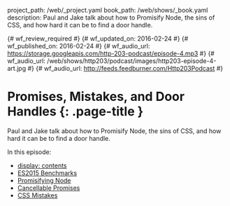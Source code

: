 project_path: /web/_project.yaml
book_path: /web/shows/_book.yaml
description: Paul and Jake talk about how to Promisify Node, the sins of CSS, and how hard it can be to find a door handle.

{# wf_review_required #}
{# wf_updated_on: 2016-02-24 #}
{# wf_published_on: 2016-02-24 #}
{# wf_audio_url: https://storage.googleapis.com/http-203-podcast/episode-4.mp3 #}
{# wf_audio_url: /web/shows/http203/podcast/images/http203-episode-4-art.jpg #}
{# wf_audio_url: http://feeds.feedburner.com/Http203Podcast #}

# Promises, Mistakes, and Door Handles {: .page-title }



Paul and Jake talk about how to Promisify Node, the sins of CSS, and how hard it can be to find a door handle.

In this episode:

* [display: contents](https://developer.mozilla.org/en-US/docs/Web/CSS/display)
* [ES2015 Benchmarks](https://kpdecker.github.io/six-speed/)
* [Promisifying Node](https://github.com/nodejs/node/pull/5020)
* [Cancellable Promises](https://github.com/domenic/cancelable-promise/blob/master/Third%20State.md)
* [CSS Mistakes](https://wiki.csswg.org/ideas/mistakes)

